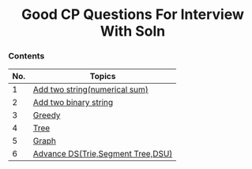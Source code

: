 
<h1 align="center">
    Good CP Questions For Interview With Soln 
 </h1>

 ### Contents  
 
| No. | Topics | 
| --- | --------- |
|1   | [Add two string(numerical sum)](https://github.com/anshajsharma/CP-Algorithms/blob/master/interview-prep/CPP%20Files/numerical_sum_of_strings.cpp) | 
|2   | [Add two binary string](https://github.com/anshajsharma/CP-Algorithms/blob/master/interview-prep/CPP%20Files/add_two_binary_string.cpp) |
|3   | [Greedy](https://github.com/anshajsharma/cp-nitjsr/blob/main/topics/Greedy.md) |
|4   | [Tree](#) |
|5   | [Graph](https://github.com/anshajsharma/cp-nitjsr/blob/main/topics/Graph.md) |
|6   | [Advance DS(Trie,Segment Tree,DSU)](https://github.com/anshajsharma/cp-nitjsr/blob/main/topics/AdvancedDS.md) |
